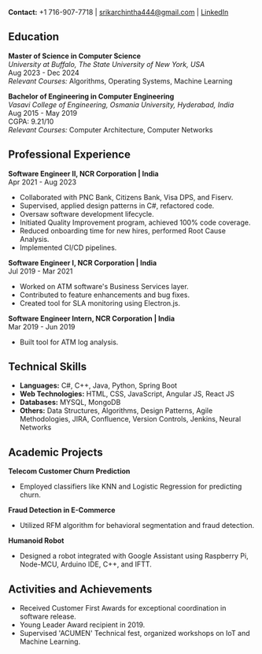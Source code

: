 
**Contact:** +1 716-907-7718 | [srikarchintha444@gmail.com](mailto:srikarchintha444@gmail.com) | [LinkedIn](www.linkedin.com/in/chinthasrikar444)

## Education
**Master of Science in Computer Science**  
*University at Buffalo, The State University of New York, USA*  
Aug 2023 - Dec 2024  
_Relevant Courses:_ Algorithms, Operating Systems, Machine Learning

**Bachelor of Engineering in Computer Engineering**  
*Vasavi College of Engineering, Osmania University, Hyderabad, India*  
Aug 2015 - May 2019  
CGPA: 9.21/10  
_Relevant Courses:_ Computer Architecture, Computer Networks

## Professional Experience
**Software Engineer II, NCR Corporation | India**  
Apr 2021 - Aug 2023  
- Collaborated with PNC Bank, Citizens Bank, Visa DPS, and Fiserv.
- Supervised, applied design patterns in C#, refactored code.
- Oversaw software development lifecycle.
- Initiated Quality Improvement program, achieved 100% code coverage.
- Reduced onboarding time for new hires, performed Root Cause Analysis.
- Implemented CI/CD pipelines.

**Software Engineer I, NCR Corporation | India**  
Jul 2019 - Mar 2021  
- Worked on ATM software's Business Services layer.
- Contributed to feature enhancements and bug fixes.
- Created tool for SLA monitoring using Electron.js.

**Software Engineer Intern, NCR Corporation | India**  
Mar 2019 - Jun 2019  
- Built tool for ATM log analysis.

## Technical Skills
- **Languages:** C#, C++, Java, Python, Spring Boot
- **Web Technologies:** HTML, CSS, JavaScript, Angular JS, React JS
- **Databases:** MYSQL, MongoDB
- **Others:** Data Structures, Algorithms, Design Patterns, Agile Methodologies, JIRA, Confluence, Version Controls, Jenkins, Neural Networks

## Academic Projects
**Telecom Customer Churn Prediction**  
- Employed classifiers like KNN and Logistic Regression for predicting churn.

**Fraud Detection in E-Commerce**  
- Utilized RFM algorithm for behavioral segmentation and fraud detection.

**Humanoid Robot**  
- Designed a robot integrated with Google Assistant using Raspberry Pi, Node-MCU, Arduino IDE, C++, and IFTT.

## Activities and Achievements
- Received Customer First Awards for exceptional coordination in software release.
- Young Leader Award recipient in 2019.
- Supervised 'ACUMEN' Technical fest, organized workshops on IoT and Machine Learning.
